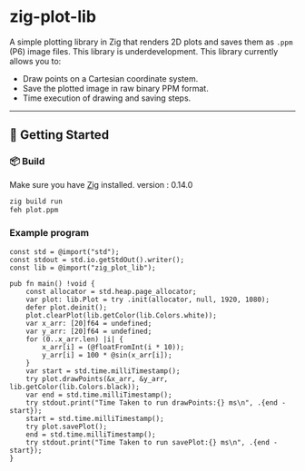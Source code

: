 # zig-plot-lib

A simple plotting library in Zig that renders 2D plots and saves them as `.ppm` (P6) image files.
This library is underdevelopment.
This library currently allows you to:
- Draw points on a Cartesian coordinate system.
- Save the plotted image in raw binary PPM format.
- Time execution of drawing and saving steps.

---

## 🚀 Getting Started

### 📦 Build

Make sure you have [Zig](https://ziglang.org/download/) installed.
version : 0.14.0

```sh
zig build run
feh plot.ppm
```


### Example program
```zig
const std = @import("std");
const stdout = std.io.getStdOut().writer();
const lib = @import("zig_plot_lib");

pub fn main() !void {
    const allocator = std.heap.page_allocator;
    var plot: lib.Plot = try .init(allocator, null, 1920, 1080);
    defer plot.deinit();
    plot.clearPlot(lib.getColor(lib.Colors.white));
    var x_arr: [20]f64 = undefined;
    var y_arr: [20]f64 = undefined;
    for (0..x_arr.len) |i| {
        x_arr[i] = (@floatFromInt(i * 10));
        y_arr[i] = 100 * @sin(x_arr[i]);
    }
    var start = std.time.milliTimestamp();
    try plot.drawPoints(&x_arr, &y_arr, lib.getColor(lib.Colors.black));
    var end = std.time.milliTimestamp();
    try stdout.print("Time Taken to run drawPoints:{} ms\n", .{end - start});
    start = std.time.milliTimestamp();
    try plot.savePlot();
    end = std.time.milliTimestamp();
    try stdout.print("Time Taken to run savePlot:{} ms\n", .{end - start});
}

```
